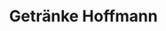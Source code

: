 ---
title: "Getränke Hoffmann"
url: /muehlenbecker-land/getraenke-hoffmann-hauptstrasse/
shop: Getränke
---